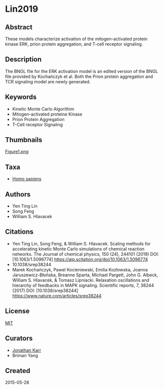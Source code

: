 # Lin2019


## Abstract
These models characterize activation of the mitogen-activated protein kinase ERK, prion protein aggregation, and T-cell receptor signaling.

## Description
The BNGL file for the ERK activation model is an edited version of the BNGL file provided by Kochańczyk et al. Both the Prion protein aggregation and TCR signaling model are newly generated. 

## Keywords
* Kinetic Monte Carlo Algorithim
* Mitogen-activated proteine Kinase
* Prion Protein Aggregation
* T-Cell receptor Signaling

## Thumbnails
[Figure1.png](thumbnail/Figure1.jpg)

## Taxa
* [Homo sapiens](http://identifiers.org/taxonomy:9606)

## Authors
* Yen Ting Lin
* Song Feng
* William S. Hlavacek

## Citations
* Yen Ting Lin, Song Feng, & William S. Hlavacek. Scaling methods for accelerating kinetic Monte Carlo simulations of chemical reaction networks. The Journal of chemical physics, 150 (24), 244101 (2019) DOI:[10.1063/1.5096774] https://aip.scitation.org/doi/10.1063/1.5096774 
* 10.1038/srep38244
* Marek Kochańczyk, Pawel Kocieniewski, Emilia Kozłowska, Joanna Jaruszewicz-Błońska, Breanne Sparta, Michael Pargett, John G. Albeck, William S. Hlavacek, & Tomasz Lipniacki. Relaxation oscillations and hierarchy of feedbacks in MAPK signaling. Scientific reports, 7, 38244 (2017) DOI: [10.1038/srep38244] https://www.nature.com/articles/srep38244

## License
[MIT](http://identifiers.org/spdx:MIT)

## Curators
* [Jonathan Karr](http://identifiers.org/orcid:0000-0002-2605-5080)
* Briman Yang

## Created
2015-05-28

